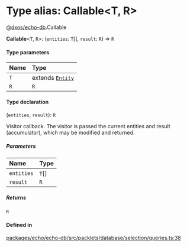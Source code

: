 # Type alias: Callable<T, R\>

[@dxos/echo-db](../modules/dxos_echo_db.md).Callable

 **Callable**<`T`, `R`\>: (`entities`: `T`[], `result`: `R`) => `R`

#### Type parameters

| Name | Type |
| :------ | :------ |
| `T` | extends [`Entity`](../classes/dxos_echo_db.Entity.md) |
| `R` | `R` |

#### Type declaration

(`entities`, `result`): `R`

Visitor callback.
The visitor is passed the current entities and result (accumulator),
which may be modified and returned.

##### Parameters

| Name | Type |
| :------ | :------ |
| `entities` | `T`[] |
| `result` | `R` |

##### Returns

`R`

#### Defined in

[packages/echo/echo-db/src/packlets/database/selection/queries.ts:38](https://github.com/dxos/dxos/blob/main/packages/echo/echo-db/src/packlets/database/selection/queries.ts#L38)
